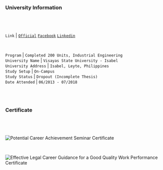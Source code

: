 ### University Information
#

<br />

`Link` | [`Official`](https://www.vsu.edu.ph/academe/satellite-campuses/isabel)&nbsp;[`Facebook`](https://www.facebook.com/visayasstateu.isabel/)&nbsp;[`Linkedin`](https://www.linkedin.com/company/visayas-state-university-isabel/)

<br />

`Program` | `Completed 200 Units, Industrial Engineering` <br />
`University Name` | `Visayas State University - Isabel` <br />
`University Address` | `Isabel, Leyte, Philippines` <br />
`Study Setup` | `On-Campus` <br />
`Study Status` | `Dropout (Incomplete Thesis)` <br />
`Date Attended` | `06/2013 - 07/2018` <br />

<br />
<br />



### Certificate
#

<br />

![Potential Career Achievement Seminar Certificate](https://github.com/kentlouisetonino/kentlouisetonino/assets/69438999/777814d0-3a94-448c-88ff-d6ac43a7e2f8)

<br />

![Effective Legal Career Guidance for a Good Quality Work Performance Certificate](https://github.com/kentlouisetonino/kentlouisetonino/assets/69438999/d7f0b008-24bd-4fe7-b2ac-ec56545d3a6d)
